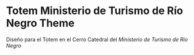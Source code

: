 Totem Ministerio de Turismo de Río Negro Theme
===

Diseño para el Totem en el Cerro Catedral del *Ministerio de Turismo de Río Negro*